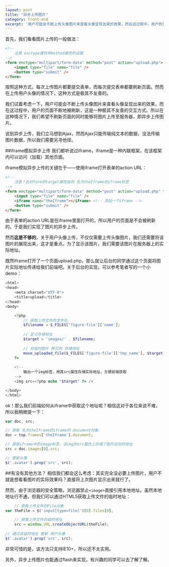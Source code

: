 ```yaml
---
layout: post
title: "异步上传图片"
category: front-end
excerpt: '用户可能会不断上传头像图片来查看头像呈现出来的效果，而在这过程中，用户的页面不断地被刷新，这是一种极其不友善的交互方式。所以在这种情况下，我们希望不刷新页面的同时能够将图片上传至服务器，即异步上传图片'
---
```



首先，我们看看图片上传的一般做法：

```html
<!-- 
    注意 enctype属性和method属性的设置
-->
<form enctype="multipart/form-data" method="post" action="upload.php">
    <input type="file" name="file" />
    <button type="submit" />
</form>
```
按照这种方式，每次上传图片都要提交表单，而每次提交表单都要刷新页面。然而在上传用户头像的情况下，这种方式是极其不友善的。

我们试着考虑一下，用户可能会不断上传头像图片来查看头像呈现出来的效果，而在这过程中，用户的页面不断地被刷新，这是一种极其不友善的交互方式。所以在这种情况下，我们希望不刷新页面的同时能够将图片上传至服务器，即异步上传图片。

说到异步上传，我们立马想到Ajax，然而Ajax只能传输纯文本的数据，没法传输图片数据，所以我们需要另寻他径。

##iframe模拟异步上传
我们都听说过iframe，iframe是一种内联框架，在该框架内可以访问（加载）其他页面。

iframe模拟异步上传的关键在于——使用iframe打开表单的action URL：

```html
<!-- 
    注意！此时form的target属性指向 名为theIframe的iframe标签
-->
<form enctype="multipart/form-data" method="post" action="upload.php" target="theIframe">
    <input type="file" name="file" />
    <iframe name="theIframe"></iframe> <!-- 添加一个iframe -->
    <button type="submit" />
</form>
```

由于表单的action URL是在iframe里面打开的，所以用户的页面是不会被刷新的。于是我们实现了图片的异步上传。

然而**这是不够的**，关于用户头像上传，不仅仅需要上传头像图片，我们还需要将该图片的展现出来，这才是重点。为了显示该图片，我们需要该图片在服务器上的实际地址。

既然iframe打开了一个页面upload.php，那么就让后台的同学通过这个页面将图片实际地址传递给我们前端吧。关于后台的实现，可以参考笔者写的一个小demo：

```php
<html>
<head>
    <meta charset="UTF-8">
    <title>upload</title>
</head>
<body>

    <?php
        // 获取上传文件的文件名
        $filename = $_FILES['figure-file']['name'];
        
        // 定义存储地址
        $target = 'images/' . $filename;
        
        // 将临时图片 拷贝到 存储地址
        move_uploaded_file($_FILES['figure-file']['tmp_name'], $target);
    ?>
    
    <!-- 
        输出一个img标签，用其src属性存储实际地址，方便前端获取
    -->
    <img src=<?php echo "$target" ?> />

</body>
</html>
```

ok！那么我们前端如何从iframe中获取这个地址呢？相信这对于各位来说不难，所以我稍微提一下：

```javascript
var doc, src;

// 获取 名为theIframe的iframe的 document对象
doc = top.frames['theIframe'].document;

// 获取iframe中的image标签，该img的src属性上存储了图片实际的地址
src = doc.images[0].src;

// 更新头像
$('.avatar').prop('src', src);
```

##有没有其他方法？
相信我们都会这么考虑：其实完全没必要上传图片，用户不就是想看看图片的实际效果吗？直接将上次图片显示出来就行了。

然而，由于浏览器的安全策略，浏览器禁止`<image>`直接引用本地地址。虽然本地地址行不通，但我们可以通过HTML5获取上传文件的临时地址：

```javascript
    // 获取上传文件的File对象
var theFile = $('input[type=file]')[0].files[0],

    // 获取上传文件的临时地址
    src = window.URL.createObjectURL(theFile);
    
// 通过该临时地址 更新 用户头像
$('.avatar').prop('src', src);
```

非常可惜的是，该方法只支持IE10+，所以还不太实用。

另外，异步上传图片也能通过flash来实现，有兴趣的同学可以去了解了解。